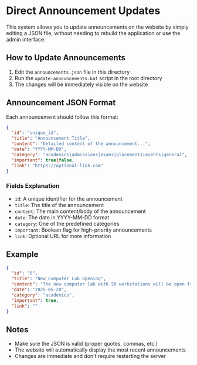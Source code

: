 # Direct Announcement Updates

This system allows you to update announcements on the website by simply editing a JSON file, without needing to rebuild the application or use the admin interface.

## How to Update Announcements

1. Edit the `announcements.json` file in this directory
2. Run the `update-announcements.bat` script in the root directory
3. The changes will be immediately visible on the website

## Announcement JSON Format

Each announcement should follow this format:

```json
{
  "id": "unique_id",
  "title": "Announcement Title",
  "content": "Detailed content of the announcement...",
  "date": "YYYY-MM-DD",
  "category": "academics|admissions|exams|placements|events|general",
  "important": true|false,
  "link": "https://optional-link.com"
}
```

### Fields Explanation

- `id`: A unique identifier for the announcement
- `title`: The title of the announcement
- `content`: The main content/body of the announcement
- `date`: The date in YYYY-MM-DD format
- `category`: One of the predefined categories
- `important`: Boolean flag for high-priority announcements
- `link`: Optional URL for more information

## Example

```json
{
  "id": "6",
  "title": "New Computer Lab Opening",
  "content": "The new computer lab with 50 workstations will be open from next week.",
  "date": "2025-05-20",
  "category": "academics",
  "important": true,
  "link": ""
}
```

## Notes

- Make sure the JSON is valid (proper quotes, commas, etc.)
- The website will automatically display the most recent announcements
- Changes are immediate and don't require restarting the server 